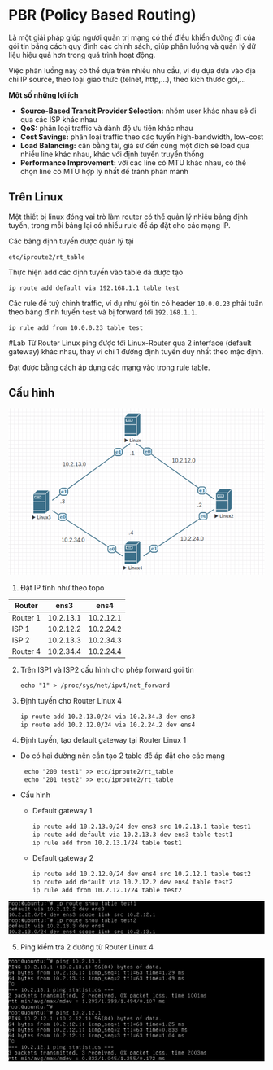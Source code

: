 # PBR (Policy Based Routing)
Là một giải pháp giúp người quản trị mạng có thể điều khiển đường đi của gói tin bằng cách quy định các chính sách, giúp phân luồng và quản lý dữ liệu hiệu quả hơn trong quá trình hoạt động.

Việc phân luồng này có thể dựa trên nhiều nhu cầu, ví dụ dựa dựa vào địa chỉ IP source, theo loại giao thức (telnet, http,…), theo kích thước gói,...

**Một số những lợi ích**
- **Source-Based Transit Provider Selection:** nhóm user khác nhau sẽ đi qua các ISP khác nhau
- **QoS:** phân loại traffic và dành độ ưu tiên khác nhau 
- **Cost Savings:** phân loại traffic theo các tuyến high-bandwidth, low-cost
- **Load Balancing:** cân bằng tải, giả sử đến cùng một đích sẽ load qua nhiều line khác nhau, khác với định tuyến truyền thống
- **Performance Improvement:** với các line có MTU khác nhau, có thể chọn line có MTU hợp lý nhất để tránh phân mảnh

## Trên Linux
Một thiết bị linux đóng vai trò làm router có thể quản lý nhiều bảng định tuyến, trong mỗi bảng lại có nhiều rule để áp đặt cho các mạng IP.

Các bảng định tuyến được quản lý tại
     
    etc/iproute2/rt_table
     
Thực hiện add các định tuyến vào table đã được tạo
  
    ip route add default via 192.168.1.1 table test
    
Các rule để tuỳ chỉnh traffic, ví dụ như gói tin có header `10.0.0.23` phải tuân theo bảng định tuyến `test` và bị forward tới `192.168.1.1`.

    ip rule add from 10.0.0.23 table test
    

#Lab
Từ Router Linux ping được tới Linux-Router qua 2 interface (default gateway) khác nhau, thay vì chỉ 1 đường định tuyến duy nhất theo mặc định.

Đạt được bằng cách áp dụng các mạng vào trong rule table.

## Cấu hình

![](https://raw.githubusercontent.com/huynp1999/huynp/master/pic/network/policy/topo.png)

1. Đặt IP tĩnh như theo topo

| Router  | ens3 | ens4 |
| ------------- |:-------------:|:-------------:|
| Router 1     | 10.2.13.1     | 10.2.12.1 |
| ISP 1    | 10.2.12.2    | 10.2.24.2 |
| ISP 2     | 10.2.13.3    | 10.2.34.3 |
| Router 4     | 10.2.34.4    | 10.2.24.4 |

2. Trên ISP1 và ISP2 cấu hình cho phép forward gói tin

       echo "1" > /proc/sys/net/ipv4/net_forward
       
3. Định tuyến cho Router Linux 4

       ip route add 10.2.13.0/24 via 10.2.34.3 dev ens3
       ip route add 10.2.12.0/24 via 10.2.24.2 dev ens4
 
4. Định tuyến, tạo default gateway tại Router Linux 1
- Do có hai đường nên cần tạo 2 table để áp đặt cho các mạng
     
       echo "200 test1" >> etc/iproute2/rt_table
       echo "201 test2" >> etc/iproute2/rt_table

- Cấu hình 
  - Default gateway 1

        ip route add 10.2.13.0/24 dev ens3 src 10.2.13.1 table test1
        ip route add default via 10.2.13.3 dev ens3 table test1
        ip rule add from 10.2.13.1/24 table test1
       
  - Default gateway 2
       
        ip route add 10.2.12.0/24 dev ens4 src 10.2.12.1 table test2
        ip route add default via 10.2.12.2 dev ens4 table test2
        ip rule add from 10.2.12.1/24 table test2

![](https://github.com/huynp1999/huynp/blob/master/pic/network/policy/pr2.png)

5. Ping kiểm tra 2 đường từ Router Linux 4

![](https://github.com/huynp1999/huynp/blob/master/pic/network/policy/pr1.png)



